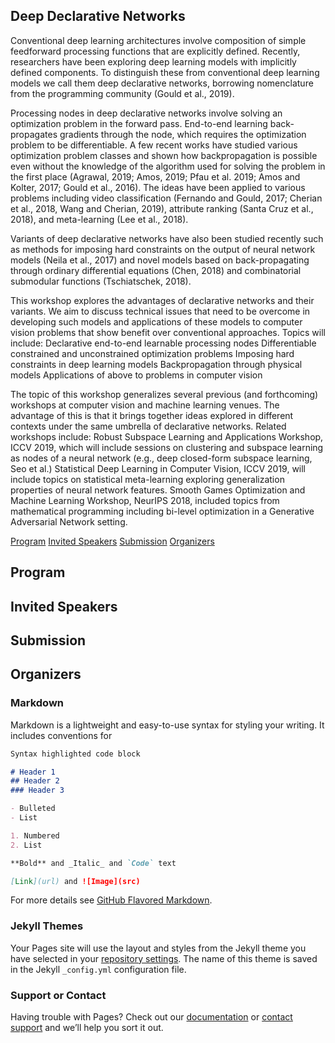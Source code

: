 ## Deep Declarative Networks

Conventional deep learning architectures involve composition of simple feedforward processing functions that are explicitly defined. Recently, researchers have been exploring deep learning models with implicitly defined components. To distinguish these from conventional deep learning models we call them deep declarative networks, borrowing nomenclature from the programming community (Gould et al., 2019).

Processing nodes in deep declarative networks involve solving an optimization problem in the forward pass. End-to-end learning back-propagates gradients through the node, which requires the optimization problem to be differentiable. A few recent works have studied various optimization problem classes and shown how backpropagation is possible even without the knowledge of the algorithm used for solving the problem in the first place (Agrawal, 2019; Amos, 2019; Pfau et al. 2019; Amos and Kolter, 2017; Gould et al., 2016). The ideas have been applied to various problems including video classification (Fernando and Gould, 2017; Cherian et al., 2018, Wang and Cherian, 2019), attribute ranking (Santa Cruz et al., 2018), and meta-learning (Lee et al., 2018).

Variants of deep declarative networks have also been studied recently such as methods for imposing hard constraints on the output of neural network models (Neila et al., 2017) and novel models based on back-propagating through ordinary differential equations (Chen, 2018) and combinatorial submodular functions (Tschiatschek, 2018).

This workshop explores the advantages of declarative networks and their variants. We aim to discuss technical issues that need to be overcome in developing such models and applications of these models to computer vision problems that show benefit over conventional approaches. Topics will include:
Declarative end-to-end learnable processing nodes
Differentiable constrained and unconstrained optimization problems
Imposing hard constraints in deep learning models
Backpropagation through physical models
Applications of above to problems in computer vision

The topic of this workshop generalizes several previous (and forthcoming) workshops at computer vision and machine learning venues. The advantage of this is that it brings together ideas explored in different contexts under the same umbrella of declarative networks. Related workshops include:
Robust Subspace Learning and Applications Workshop, ICCV 2019, which will include sessions on clustering and subspace learning as nodes of a neural network (e.g., deep closed-form subspace learning, Seo et al.)
Statistical Deep Learning in Computer Vision, ICCV 2019, will include topics on statistical meta-learning exploring generalization properties of neural network features.
Smooth Games Optimization and Machine Learning Workshop, NeurIPS 2018, included topics from mathematical programming including bi-level optimization in a Generative Adversarial Network setting.

[Program](#program)
[Invited Speakers](#invited-speakers)
[Submission](#submission)
[Organizers](#organizers)

## Program
## Invited Speakers
## Submission
## Organizers



### Markdown

Markdown is a lightweight and easy-to-use syntax for styling your writing. It includes conventions for

```markdown
Syntax highlighted code block

# Header 1
## Header 2
### Header 3

- Bulleted
- List

1. Numbered
2. List

**Bold** and _Italic_ and `Code` text

[Link](url) and ![Image](src)
```

For more details see [GitHub Flavored Markdown](https://guides.github.com/features/mastering-markdown/).

### Jekyll Themes

Your Pages site will use the layout and styles from the Jekyll theme you have selected in your [repository settings](https://github.com/anucvml/ddn-workshop/settings). The name of this theme is saved in the Jekyll `_config.yml` configuration file.

### Support or Contact

Having trouble with Pages? Check out our [documentation](https://help.github.com/categories/github-pages-basics/) or [contact support](https://github.com/contact) and we’ll help you sort it out.
